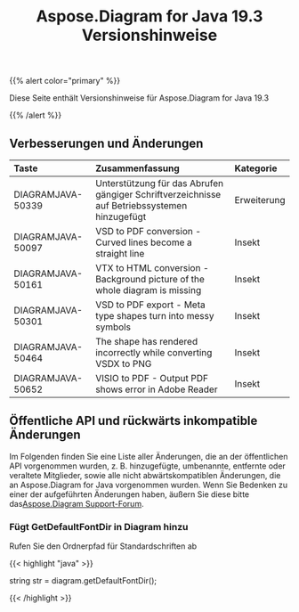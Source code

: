 ﻿---
title: Aspose.Diagram for Java 19.3 Versionshinweise
type: docs
weight: 100
url: /de/java/aspose-diagram-for-java-19-3-release-notes/
---
{{% alert color="primary" %}} 

Diese Seite enthält Versionshinweise für Aspose.Diagram for Java 19.3

{{% /alert %}} 
## **Verbesserungen und Änderungen**

|**Taste**|**Zusammenfassung**|**Kategorie**|
|:- |:- |:- |
|DIAGRAMJAVA-50339|Unterstützung für das Abrufen gängiger Schriftverzeichnisse auf Betriebssystemen hinzugefügt|Erweiterung|
|DIAGRAMJAVA-50097|VSD to PDF conversion - Curved lines become a straight line|Insekt|
|DIAGRAMJAVA-50161|VTX to HTML conversion - Background picture of the whole diagram is missing|Insekt|
|DIAGRAMJAVA-50301|VSD to PDF export - Meta type shapes turn into messy symbols|Insekt|
|DIAGRAMJAVA-50464|The shape has rendered incorrectly while converting VSDX to PNG|Insekt|
|DIAGRAMJAVA-50652|VISIO to PDF - Output PDF shows error in Adobe Reader|Insekt|
## **Öffentliche API und rückwärts inkompatible Änderungen**
Im Folgenden finden Sie eine Liste aller Änderungen, die an der öffentlichen API vorgenommen wurden, z. B. hinzugefügte, umbenannte, entfernte oder veraltete Mitglieder, sowie alle nicht abwärtskompatiblen Änderungen, die an Aspose.Diagram for Java vorgenommen wurden. Wenn Sie Bedenken zu einer der aufgeführten Änderungen haben, äußern Sie diese bitte das[Aspose.Diagram Support-Forum](https://forum.aspose.com/c/diagram/17).
### **Fügt GetDefaultFontDir in Diagram hinzu**
Rufen Sie den Ordnerpfad für Standardschriften ab

{{< highlight "java" >}}

  string str =  diagram.getDefaultFontDir();

{{< /highlight >}}
